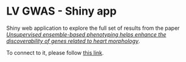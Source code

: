 # LV GWAS - Shiny app
Shiny web application to explore the full set of results from the paper [*Unsupervised ensemble-based phenotyping helps enhance the discoverability of genes related to heart morphology*](https://arxiv.org/abs/2301.02916).

To connect to it, please follow [this link](https://14a59b37604d09.lhr.life/).
